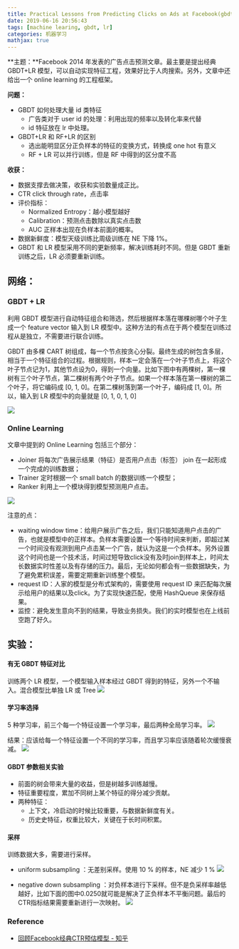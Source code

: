 ```yaml
---
title: Practical Lessons from Predicting Clicks on Ads at Facebook(gbdt + lr)
date: 2019-06-16 20:56:43
tags: [machine learing, gbdt, lr]
categories: 机器学习
mathjax: true
---
```


**主题：**Facebook 2014 年发表的广告点击预测文章。最主要是提出经典 GBDT+LR 模型，可以自动实现特征工程，效果好比于人肉搜索。另外，文章中还给出一个 online learning 的工程框架。

**问题：**

- GBDT 如何处理大量 id 类特征
    - 广告类对于 user id 的处理：利用出现的频率以及转化率来代替
    - id 特征放在 lr 中处理。
- GBDT+LR 和 RF+LR 的区别
    - 选出能明显区分正负样本的特征的变换方式，转换成 one hot 有意义
    - RF + LR 可以并行训练，但是 RF 中得到的区分度不高

**收获：**

- 数据支撑去做决策，收获和实验数量成正比。
- CTR click through rate，点击率
- 评价指标：
    - Normalized Entropy：越小模型越好
    - Calibration：预测点击数除以真实点击数
    - AUC 正样本出现在负样本前面的概率。
- 数据新鲜度：模型天级训练比周级训练在 NE 下降 1%。
- GBDT 和 LR 模型采用不同的更新频率，解决训练耗时不同。但是 GBDT 重新训练之后，LR 必须要重新训练。

## 网络：

### GBDT + LR
利用 GBDT 模型进行自动特征组合和筛选，然后根据样本落在哪棵树哪个叶子生成一个 feature vector 输入到 LR 模型中。这种方法的有点在于两个模型在训练过程从是独立，不需要进行联合训练。

GBDT 由多棵 CART 树组成，每一个节点按贪心分裂。最终生成的树包含多层，相当于一个特征组合的过程。根据规则，样本一定会落在一个叶子节点上，将这个叶子节点记为1，其他节点设为0，得到一个向量。比如下图中有两棵树，第一棵树有三个叶子节点，第二棵树有两个叶子节点。如果一个样本落在第一棵树的第二个叶子，将它编码成 [0, 1, 0]。在第二棵树落到第一个叶子，编码成 [1, 0]。所以，输入到 LR 模型中的向量就是 [0, 1, 0, 1, 0]

![](/file/15529885839484.jpg)

### Online Learning

文章中提到的 Online Learning 包括三个部分：
- Joiner 将每次广告展示结果（特征）是否用户点击（标签） join 在一起形成一个完成的训练数据；
- Trainer 定时根据一个 small batch 的数据训练一个模型；
- Ranker 利用上一个模块得到模型预测用户点击。

![](/file/15529904431696.jpg)
 
注意的点：
- waiting window time：给用户展示广告之后，我们只能知道用户点击的广告，也就是模型中的正样本。负样本需要设置一个等待时间来判断，即超过某一个时间没有观测到用户点击某一个广告，就认为这是一个负样本。另外设置这个时间也是一个技术活，时间过短导致click没有及时join到样本上，时间太长数据实时性差以及有存储的压力。最后，无论如何都会有一些数据缺失，为了避免累积误差，需要定期重新训练整个模型。
- request ID：人家的模型是分布式架构的，需要使用 request ID 来匹配每次展示给用户的结果以及click。为了实现快速匹配，使用 HashQueue 来保存结果。
- 监控：避免发生意向不到的结果，导致业务损失。我们的实时模型也在上线前空跑了好久。

## 实验：

#### 有无 GBDT 特征对比

训练两个 LR 模型，一个模型输入样本经过 GBDT 得到的特征，另外一个不输入。混合模型比单独 LR 或 Tree 
![](/file/15529901354294.jpg)

#### 学习率选择

5 种学习率，前三个每一个特征设置一个学习率，最后两种全局学习率。
![](/file/15541928146842.jpg)

结果：应该给每一个特征设置一个不同的学习率，而且学习率应该随着轮次缓慢衰减。
![](/file/15541931302704.jpg)

#### GBDT 参数相关实验

- 前面的树会带来大量的收益，但是树越多训练越慢。
- 特征重要程度，累加不同树上某个特征的得分减少贡献。
- 两种特征：
    - 上下文，冷启动的时候比较重要，与数据新鲜度有关。
    - 历史史特征，权重比较大，关键在于长时间积累。

#### 采样

训练数据大多，需要进行采样。

- uniform subsampling ：无差别采样。使用 10 % 的样本，NE 减少 1 %
![](/file/15542640937514.jpg)

- negative down subsampling ：对负样本进行下采样。但不是负采样率越低越好，比如下面的图中0.0250就可能是解决了正负样本不平衡问题。最后的CTR指标结果需要重新进行一次映射。
![](/file/15542641884458.jpg)

### Reference

- [回顾Facebook经典CTR预估模型 - 知乎](https://zhuanlan.zhihu.com/p/57987311)
